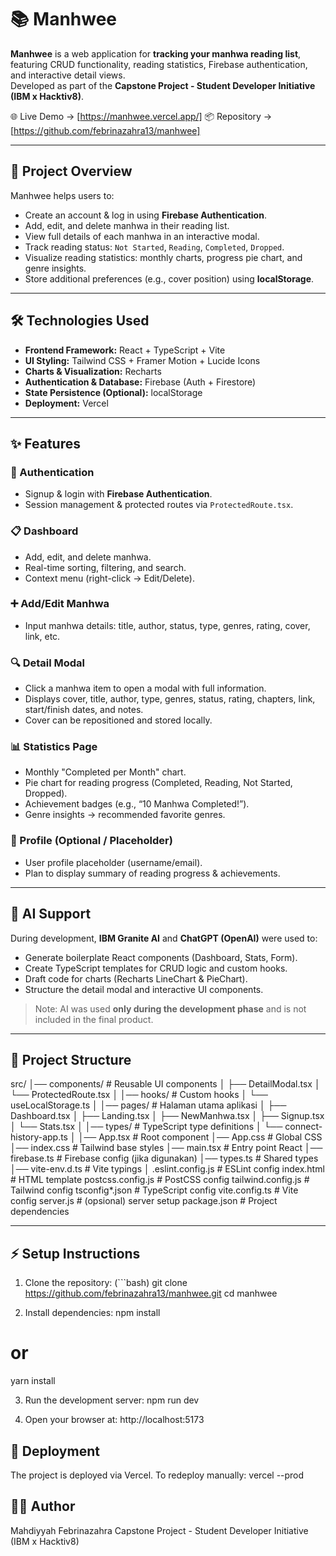 # 📚 Manhwee

**Manhwee** is a web application for **tracking your manhwa reading list**, featuring CRUD functionality, reading statistics, Firebase authentication, and interactive detail views.  
Developed as part of the **Capstone Project - Student Developer Initiative (IBM x Hacktiv8)**.

🌐 Live Demo → [https://manhwee.vercel.app/]
📦 Repository → [https://github.com/febrinazahra13/manhwee]

---

## 🚀 Project Overview

Manhwee helps users to:  
- Create an account & log in using **Firebase Authentication**.  
- Add, edit, and delete manhwa in their reading list.  
- View full details of each manhwa in an interactive modal.  
- Track reading status: `Not Started`, `Reading`, `Completed`, `Dropped`.  
- Visualize reading statistics: monthly charts, progress pie chart, and genre insights.  
- Store additional preferences (e.g., cover position) using **localStorage**.  

---

## 🛠️ Technologies Used

- **Frontend Framework:** React + TypeScript + Vite  
- **UI Styling:** Tailwind CSS + Framer Motion + Lucide Icons  
- **Charts & Visualization:** Recharts  
- **Authentication & Database:** Firebase (Auth + Firestore)  
- **State Persistence (Optional):** localStorage  
- **Deployment:** Vercel  

---

## ✨ Features

### 🔑 Authentication
- Signup & login with **Firebase Authentication**.  
- Session management & protected routes via `ProtectedRoute.tsx`.  

### 📋 Dashboard
- Add, edit, and delete manhwa.  
- Real-time sorting, filtering, and search.  
- Context menu (right-click → Edit/Delete).  

### ➕ Add/Edit Manhwa
- Input manhwa details: title, author, status, type, genres, rating, cover, link, etc.  

### 🔍 Detail Modal
- Click a manhwa item to open a modal with full information.  
- Displays cover, title, author, type, genres, status, rating, chapters, link, start/finish dates, and notes.  
- Cover can be repositioned and stored locally.  

### 📊 Statistics Page
- Monthly "Completed per Month" chart.  
- Pie chart for reading progress (Completed, Reading, Not Started, Dropped).  
- Achievement badges (e.g., “10 Manhwa Completed!”).  
- Genre insights → recommended favorite genres.  

### 👤 Profile (Optional / Placeholder)
- User profile placeholder (username/email).  
- Plan to display summary of reading progress & achievements.  

---

## 🤖 AI Support

During development, **IBM Granite AI** and **ChatGPT (OpenAI)** were used to:  

- Generate boilerplate React components (Dashboard, Stats, Form).  
- Create TypeScript templates for CRUD logic and custom hooks.  
- Draft code for charts (Recharts LineChart & PieChart).  
- Structure the detail modal and interactive UI components.  

> Note: AI was used **only during the development phase** and is not included in the final product.  

---

## 📂 Project Structure

src/
│── components/           # Reusable UI components
│   ├── DetailModal.tsx
│   └── ProtectedRoute.tsx
│
│── hooks/                # Custom hooks
│   └── useLocalStorage.ts
│
│── pages/                # Halaman utama aplikasi
│   ├── Dashboard.tsx
│   ├── Landing.tsx
│   ├── NewManhwa.tsx
│   ├── Signup.tsx
│   └── Stats.tsx
│
│── types/                # TypeScript type definitions
│   └── connect-history-app.ts
│
│── App.tsx               # Root component
│── App.css               # Global CSS
│── index.css             # Tailwind base styles
│── main.tsx              # Entry point React
│── firebase.ts           # Firebase config (jika digunakan)
│── types.ts              # Shared types
│── vite-env.d.ts         # Vite typings
│
.eslint.config.js         # ESLint config
index.html                # HTML template
postcss.config.js         # PostCSS config
tailwind.config.js        # Tailwind config
tsconfig*.json            # TypeScript config
vite.config.ts            # Vite config
server.js                 # (opsional) server setup
package.json              # Project dependencies

---

## ⚡ Setup Instructions

1. Clone the repository:
(```bash)
git clone https://github.com/febrinazahra13/manhwee.git
cd manhwee

2. Install dependencies:
npm install
# or
yarn install

3. Run the development server:
npm run dev

4. Open your browser at:
http://localhost:5173

## 📌 Deployment

The project is deployed via Vercel.
To redeploy manually:
vercel --prod

## 🧑‍💻 Author
Mahdiyyah Febrinazahra
Capstone Project - Student Developer Initiative (IBM x Hacktiv8)